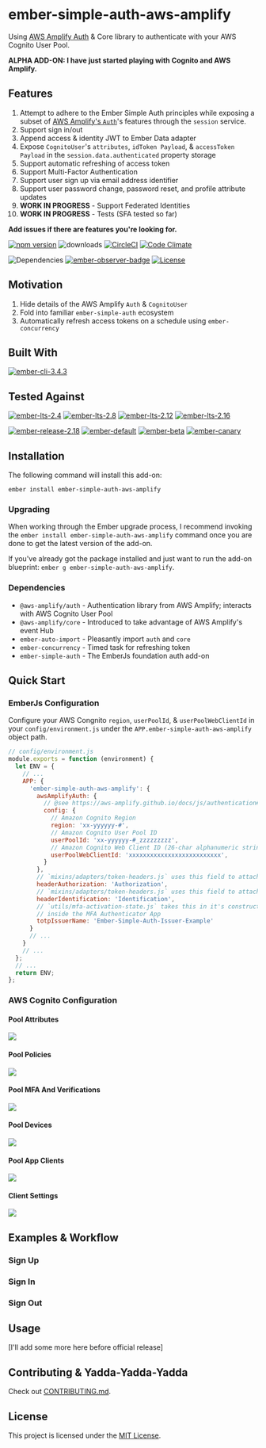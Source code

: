 ember-simple-auth-aws-amplify
==============================================================================

Using [AWS Amplify Auth](https://aws-amplify.github.io/docs/js/authentication) & Core 
library to authenticate with your AWS Cognito User Pool.

**ALPHA ADD-ON: I have just started playing with Cognito and AWS Amplify.**

Features
------------------------------------------------------------------------------

1. Attempt to adhere to the Ember Simple Auth principles while exposing a subset 
of [AWS Amplify's `Auth`](https://aws-amplify.github.io/amplify-js/api/classes/authclass.html)'s features 
through the `session` service.
1. Support sign in/out
1. Append access & identity JWT to Ember Data adapter
1. Expose `CognitoUser`'s `attributes`, `idToken Payload`, & `accessToken Payload` 
in the `session.data.authenticated` property storage 
1. Support automatic refreshing of access token
1. Support Multi-Factor Authentication
1. Support user sign up via email address identifier
1. Support user password change, password reset, and profile attribute updates
1. **WORK IN PROGRESS** - Support Federated Identities
1. **WORK IN PROGRESS** - Tests (SFA tested so far)

**Add issues if there are features you're looking for.**

[![npm version](http://badge.fury.io/js/ember-simple-auth-aws-amplify.svg)](http://badge.fury.io/js/ember-simple-auth-aws-amplify) ![downloads](http://img.shields.io/npm/dy/ember-simple-auth-aws-amplify.svg) [![CircleCI](http://circleci.com/gh/cybertooth-io/ember-simple-auth-aws-amplify.svg?style=shield)](http://circleci.com/gh/cybertooth-io/ember-simple-auth-aws-amplify) [![Code Climate](http://codeclimate.com/github/cybertooth-io/ember-simple-auth-aws-amplify/badges/gpa.svg)](http://codeclimate.com/github/cybertooth-io/ember-simple-auth-aws-amplify) 

![Dependencies](http://david-dm.org/cybertooth-io/ember-simple-auth-aws-amplify.svg) [![ember-observer-badge](http://emberobserver.com/badges/ember-simple-auth-aws-amplify.svg)](http://emberobserver.com/addons/ember-simple-auth-aws-amplify) [![License](http://img.shields.io/npm/l/ember-simple-auth-aws-amplify.svg)](LICENSE.md)

Motivation
------------------------------------------------------------------------------

1. Hide details of the AWS Amplify `Auth` & `CognitoUser`
1. Fold into familiar `ember-simple-auth` ecosystem
1. Automatically refresh access tokens on a schedule using `ember-concurrency`

Built With
------------------------------------------------------------------------------

[![ember-cli-3.4.3](https://img.shields.io/badge/ember--cli-3.4.3-brightgreen.svg)](https://circleci.com/gh/cybertooth-io/ember-simple-auth-aws-amplify)

Tested Against
------------------------------------------------------------------------------

[![ember-lts-2.4](https://img.shields.io/badge/ember--try-ember--lts--2.4-brightgreen.svg)](https://circleci.com/gh/cybertooth-io/ember-simple-auth-aws-amplify)
[![ember-lts-2.8](https://img.shields.io/badge/ember--try-ember--lts--2.8-brightgreen.svg)](https://circleci.com/gh/cybertooth-io/ember-simple-auth-aws-amplify)
[![ember-lts-2.12](https://img.shields.io/badge/ember--try-ember--lts--2.12-brightgreen.svg)](https://circleci.com/gh/cybertooth-io/ember-simple-auth-aws-amplify)
[![ember-lts-2.16](https://img.shields.io/badge/ember--try-ember--lts--2.16-brightgreen.svg)](https://circleci.com/gh/cybertooth-io/ember-simple-auth-aws-amplify)

[![ember-release-2.18](https://img.shields.io/badge/ember--try-ember--release--2.18-brightgreen.svg)](https://circleci.com/gh/cybertooth-io/ember-simple-auth-aws-amplify)
[![ember-default](https://img.shields.io/badge/ember--try-ember--default-brightgreen.svg)](https://circleci.com/gh/cybertooth-io/ember-simple-auth-aws-amplify)
[![ember-beta](https://img.shields.io/badge/ember--try-ember--beta-brightgreen.svg)](https://circleci.com/gh/cybertooth-io/ember-simple-auth-aws-amplify)
[![ember-canary](https://img.shields.io/badge/ember--try-ember--canary-brightgreen.svg)](https://circleci.com/gh/cybertooth-io/ember-simple-auth-aws-amplify)


Installation
------------------------------------------------------------------------------

The following command will install this add-on:

```
ember install ember-simple-auth-aws-amplify
```

### Upgrading

When working through the Ember upgrade process, I recommend
invoking the `ember install ember-simple-auth-aws-amplify` command once 
you are done to get the latest version of the add-on.

If you've already got the package installed and just want to run the
add-on blueprint: `ember g ember-simple-auth-aws-amplify`.

### Dependencies

* `@aws-amplify/auth` - Authentication library from AWS Amplify; interacts with AWS Cognito User Pool 
* `@aws-amplify/core` - Introduced to take advantage of AWS Amplify's event Hub
* `ember-auto-import` - Pleasantly import `auth` and `core`
* `ember-concurrency` - Timed task for refreshing token
* `ember-simple-auth` - The EmberJs foundation auth add-on 

Quick Start
------------------------------------------------------------------------------

### EmberJs Configuration

Configure your AWS Congnito `region`, `userPoolId`, & `userPoolWebClientId` in your `config/environment.js`
under the `APP.ember-simple-auth-aws-amplify` object path.

```javascript
// config/environment.js
module.exports = function (environment) {
  let ENV = {
    // ...
    APP: {
      'ember-simple-auth-aws-amplify': {
        awsAmplifyAuth: {
          // @see https://aws-amplify.github.io/docs/js/authentication#manual-setup
          config: {
            // Amazon Cognito Region
            region: 'xx-yyyyyy-#',
            // Amazon Cognito User Pool ID
            userPoolId: 'xx-yyyyyy-#_zzzzzzzzz',
            // Amazon Cognito Web Client ID (26-char alphanumeric string)
            userPoolWebClientId: 'xxxxxxxxxxxxxxxxxxxxxxxxxx',
          }
        },
        // `mixins/adapters/token-headers.js` uses this field to attach your ACCESS token to your Ember-Data requests
        headerAuthorization: 'Authorization',
        // `mixins/adapters/token-headers.js` uses this field to attach your ID token to your Ember-Data requests
        headerIdentification: 'Identification',
        // `utils/mfa-activation-state.js` takes this in it's constructor and uses it when naming your app 
        // inside the MFA Authenticator App
        totpIssuerName: 'Ember-Simple-Auth-Issuer-Example'
      }
      // ...
    }
    // ...
  };
  // ...
  return ENV;
};
```

### AWS Cognito Configuration

#### Pool Attributes

![][img-pool-attributes]

#### Pool Policies

![][img-pool-policies]

#### Pool MFA And Verifications

![][img-pool-mfa]

#### Pool Devices

![][img-pool-devices]

#### Pool App Clients

![][img-pool-clients]

#### Client Settings

![][img-app-settings]

Examples & Workflow
------------------------------------------------------------------------------

### Sign Up

### Sign In

### Sign Out

Usage
------------------------------------------------------------------------------

[I'll add some more here before official release]

Contributing & Yadda-Yadda-Yadda
------------------------------------------------------------------------------

Check out [CONTRIBUTING.md](CONTRIBUTING.md).

License
------------------------------------------------------------------------------

This project is licensed under the [MIT License](LICENSE.md).

[img-app-settings]: ./user-pool-app-settings.jpg
[img-pool-attributes]: ./user-pool-general-attributes.jpg
[img-pool-clients]: ./user-pool-general-clients.jpg
[img-pool-devices]: ./user-pool-general-devices.jpg
[img-pool-mfa]: ./user-pool-general-mfa.jpg
[img-pool-policies]: ./user-pool-general-policies.jpg
